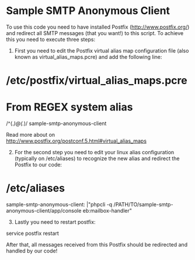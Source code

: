 Sample SMTP Anonymous Client
=============================

To use this code you need to have installed Postfix (http://www.postfix.org/) and redirect all SMTP messages
(that you want!) to this script. To achieve this you need to execute three steps:

1. First you need to edit the Postfix virtual alias map configuration file (also known as virtual_alias_maps.pcre)
and add the following line:


# /etc/postfix/virtual_alias_maps.pcre
# From REGEX    <TAB>   system alias
/^(.*)@(.*)/            sample-smtp-anonymous-client


Read more about on http://www.postfix.org/postconf.5.html#virtual_alias_maps

2. For the second step you need to edit your linux alias configuration (typically on /etc/aliases) to recognize
the new alias and redirect the Postfix to our code:


# /etc/aliases
sample-smtp-anonymous-client:   |"phpcli -q /PATH/TO/sample-smtp-anonymous-client/app/console eb:mailbox-handler"


3. Lastly you need to restart postfix:


service postfix restart


After that, all messages received from this Postfix should be redirected and handled by our code!

